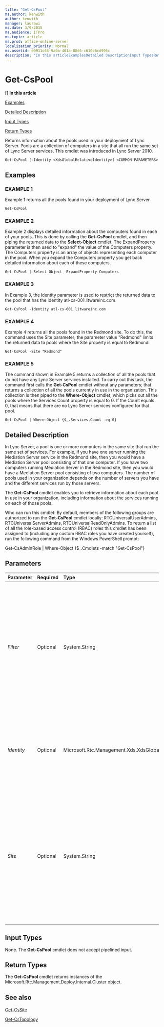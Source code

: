 ```yaml
---
title: "Get-CsPool"
ms.author: kenwith
author: kenwith
manager: laurawi
ms.date: 3/9/2015
ms.audience: ITPro
ms.topic: article
ms.prod: office-online-server
localization_priority: Normal
ms.assetid: e0911c68-9a0a-461a-88d6-c610c6cd996c
description: "In this articleExamplesDetailed DescriptionInput TypesReturn Types"
---
```


# Get-CsPool
[]
 **In this article**
  
[Examples](#sectionSection0)
  
[Detailed Description](#sectionSection1)
  
[Input Types](#sectionSection2)
  
[Return Types](#sectionSection3)
  
Returns information about the pools used in your deployment of Lync Server. Pools are a collection of computers in a site that all run the same set of Lync Server services. This cmdlet was introduced in Lync Server 2010.
  
```
Get-CsPool [-Identity <XdsGlobalRelativeIdentity>] <COMMON PARAMETERS>
```

## Examples
<a name="sectionSection0"> </a>

### EXAMPLE 1

Example 1 returns all the pools found in your deployment of Lync Server.
  
```
Get-CsPool
```

### EXAMPLE 2

Example 2 displays detailed information about the computers found in each of your pools. This is done by calling the **Get-CsPool** cmdlet, and then piping the returned data to the **Select-Object** cmdlet. The ExpandProperty parameter is then used to "expand" the value of the Computers property. The Computers property is an array of objects representing each computer in the pool. When you expand the Computers property you get back detailed information about each of these computers. 
  
```
Get-CsPool | Select-Object -ExpandProperty Computers
```

### EXAMPLE 3

In Example 3, the Identity parameter is used to restrict the returned data to the pool that has the Identity atl-cs-001.litwareinc.com.
  
```
Get-CsPool -Identity atl-cs-001.litwareinc.com
```

### EXAMPLE 4

Example 4 returns all the pools found in the Redmond site. To do this, the command uses the Site parameter; the parameter value "Redmond" limits the returned data to pools where the Site property is equal to Redmond.
  
```
Get-CsPool -Site "Redmond"
```

### EXAMPLE 5

The command shown in Example 5 returns a collection of all the pools that do not have any Lync Server services installed. To carry out this task, the command first calls the **Get-CsPool** cmdlet without any parameters; that returns a collection of all the pools currently in use in the organization. This collection is then piped to the **Where-Object** cmdlet, which picks out all the pools where the Services.Count property is equal to 0. If the Count equals 0, that means that there are no Lync Server services configured for that pool. 
  
```
Get-CsPool | Where-Object {$_.Services.Count -eq 0}
```

## Detailed Description
<a name="sectionSection1"> </a>

In Lync Server, a pool is one or more computers in the same site that run the same set of services. For example, if you have one server running the Mediation Server service in the Redmond site, then you would have a Mediation Server pool consisting of that one computer. If you have two computers running Mediation Server in the Redmond site, then you would have a Mediation Server pool consisting of two computers. The number of pools used in your organization depends on the number of servers you have and the different services run by those servers.
  
The **Get-CsPool** cmdlet enables you to retrieve information about each pool in use in your organization, including information about the services running on each of those pools. 
  
Who can run this cmdlet: By default, members of the following groups are authorized to run the **Get-CsPool** cmdlet locally: RTCUniversalUserAdmins, RTCUniversalServerAdmins, RTCUniversalReadOnlyAdmins. To return a list of all the role-based access control (RBAC) roles this cmdlet has been assigned to (including any custom RBAC roles you have created yourself), run the following command from the Windows PowerShell prompt: 
  
Get-CsAdminRole | Where-Object {$_.Cmdlets -match "Get-CsPool"}
  
## Parameters
<a name="sectionSection1"> </a>

|**Parameter**|**Required**|**Type**|**Description**|
|:-----|:-----|:-----|:-----|
| _Filter_ <br/> |Optional  <br/> |System.String  <br/> |Enables you to use wildcards when specifying the Identity of the pool (or pools) to be returned. For example, this syntax returns all the pools that have an Identity that ends with the string value ".fabrikam.com": -Filter "\*.fabrikam.com".  <br/> Note that you cannot use both the Filter and the Identity parameters in the same command.  <br/> |
| _Identity_ <br/> |Optional  <br/> |Microsoft.Rtc.Management.Xds.XdsGlobalRelativeIdentity  <br/> |Fully qualified domain name (FQDN) of the pool to be returned. For example: -Identity atl-cs-001.litwareinc.com.  <br/> If this parameter is not present, then all the pools in your organization will be returned.  <br/> |
| _Site_ <br/> |Optional  <br/> |System.String  <br/> |Returns all the pools found on the specified site. The site in question should be referenced using the site's DisplayName (for example, Redmond) rather than the site Identity (for example, site:Redmond). For example: -Site "Redmond". You can retrieve the display names for your sites by running this command:  <br/> Get-CsSite | Select-Object Identity, DisplayName  <br/> |
   
## Input Types
<a name="sectionSection2"> </a>

None. The **Get-CsPool** cmdlet does not accept pipelined input. 
  
## Return Types
<a name="sectionSection3"> </a>

The **Get-CsPool** cmdlet returns instances of the Microsoft.Rtc.Management.Deploy.Internal.Cluster object. 
  
## See also
<a name="sectionSection3"> </a>

#### 

[Get-CsSite](get-cssite.md)
  
[Get-CsTopology](get-cstopology.md)

